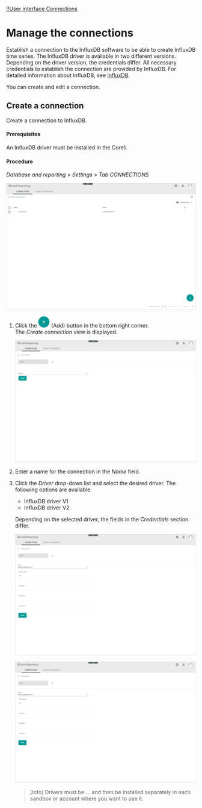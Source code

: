 [!!User interface Connections](../UserInterface/03a_Connections.md)


# Manage the connections

Establish a connection to the InfluxDB software to be able to create InfluxDB time series. The InfluxDB driver is available in two different versions. Depending on the driver version, the credentials differ. All necessary credentials to establish the connection are provided by InfluxDB. For detailed information about InfluxDB, see [InfluxDB](https://docs.influxdata.com/influxdb/v2.6/).

You can create and edit a connection.

[comment]: <> (Löschen nicht möglich? Enable/disable/sync nicht nötig?)


## Create a connection

Create a connection to InfluxDB. 

#### Prerequisites

An InfluxDB driver must be installed in the Core1.

[comment]: <> (Wie kommt man zu den Treibern?)

#### Procedure

*Database and reporting > Settings > Tab CONNECTIONS*

![Connections](../../Assets/Screenshots/DatabaseAndReporting/Settings/Connections/Connections.png "[Connections]")


1. Click the ![Add](../../Assets/Icons/Plus01.png "[Add]") (Add) button in the bottom right corner.    
    The *Create connection* view is displayed.

    ![Create connection](../../Assets/Screenshots/DatabaseAndReporting/Settings/Connections/CreateConnection.png "[Create connection]")

2. Enter a name for the connection in the *Name* field.

3. Click the *Driver* drop-down list and select the desired driver. The following options are available:

    - InfluxDB driver V1  
    - InfluxDB driver V2  

    Depending on the selected driver, the fields in the *Credentials* section differ.

    
    ![InfluxDB Driver V1](../../Assets/Screenshots/DatabaseAndReporting/Settings/Connections/CreateConnectionInfluxDBDriverV1.png "[InfluxDB Driver V1]")

    
    ![InfluxDB Driver V2](../../Assets/Screenshots/DatabaseAndReporting/Settings/Connections/CreateConnectionInfluxDBDriverV1.png "[InfluxDB Driver V1]")

    > [Info] Drivers must be ... and then be installed separately in each sandbox or account where you want to use it.    

